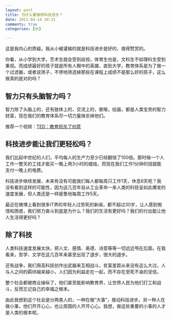```yaml
---
layout: post
title: 为什么要推崇科技进步？
date: 2011-04-14 19:31
comments: true
categories: [水]

---
```


这是我内心的质疑。我从小被灌输的就是科技进步是好的，值得赞赏的。

你看，从小学到大学，艺术生就会受到歧视，体育生也是，文科生不如理科生受到重视。而成绩最好的孩子就是所有人眼中的英雄，直到大学，教育体系是为了做一个过滤器，或者说筛子，不停地筛选掉那些在课程上成绩不是那么好的孩子，这么做真的是对的吗？
<h2>智力只有头脑智力吗？</h2>
智力除了头脑上的，还有肢体上的，交流上的，歌喉，绘画，都是人类宝贵的智力财富，现在我们的教育体系尽一切力量抹杀掉他们。

推荐一个视频：<a href="http://url.cn/1NHXHU?type=1&amp;from=19&amp;u=chandleryu&amp;s=&amp;f=1">TED：教育扼杀了创意</a><h2>科技进步能让我们更轻松吗？</h2>
我们比起中世纪的人们，平均每人的生产力至少已经翻倍了100倍。那时候一个人工作一整天的工钱才能买一晚上用3小时的蜡烛，而现在我们工作1分钟的钱就能支付一晚上的电费。

科技进步继续发展，未来有没有可能我们每人都每周只工作1天，休息6天呢？我没有看到这样的可能性，因为这几百年自从工业革命一来人类的科技呈如此爆发的速度发展，但人类还是一样疲惫地每周工作5天。

最近在微博上看到很多IT界的年轻人过劳死的新闻，都不超过30岁，让人感到惋惜和困惑，我们努力奋斗到底是为什么？我们的生活有更好吗？我们的付出能让他人生活得更好吗？
<h2>除了科技</h2>
人类科技速度发展太快，把人文、感情、美德、诗意等等一切远远甩在后面。在我看来，哲学、文学在这几百年来甚至出现了退步，很大的退步。

还有战争，我们用高科技创作出武器来互相战斗，贫富差距从来没有这么大过。人与人之间的羁绊越来越小，人们因为利益走在一起，而不存在至死不渝的坚信。

整个社会都被商业操纵了，他们甚至能影响教育界，让世界人民为他们打工和战斗，反而忘记自己的幸福之根本。

由此我想到这个社会是分两类人的，一种在做“大事”，推动科技进步。另一种人在做小事，他们开开心心，也让周围的人开开心心。我想，做这些重要的小事的人才是人类的根本呢。

